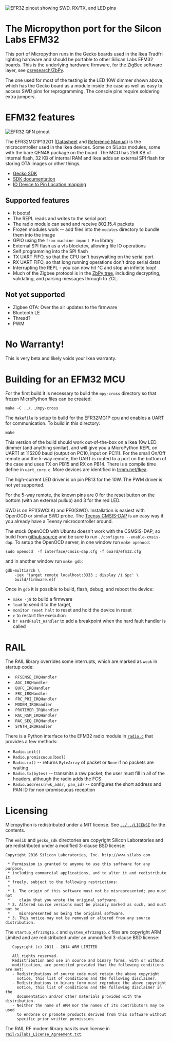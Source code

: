 ![EFR32 pinout showing SWD, RX/TX, and LED pins](images/efr32-annotated.jpg)

# The Micropython port for the Silcon Labs EFM32

This port of Micropython runs in the Gecko boards used in the Ikea
Tradfri lighting hardware and should be portable to other Silican Labs
EFM32 boards.  This is the underlying hardware firmware, for the
ZigBee software layer, see [osresearch/ZbPy](https://github.com/osresearch/ZbPy).

The one used for most of the testing is the LED 10W dimmer shown above,
which has the Gecko board as a module inside the case as well as easy to
access SWD pins for reprogramming.  The console pins require soldering
extra jumpers.

# EFM32 features

![EFR32 QFN pinout](images/efr32-pins.png)

The EFR32MG1P132G1 ([Datasheet](https://www.silabs.com/documents/public/data-sheets/efr32mg1-datasheet.pdf) and
[Reference Manual](https://www.silabs.com/documents/public/reference-manuals/efr32xg12-rm.pdf))
is the microcontroller used in the Ikea devices.
Some on SiLabs modules, some with the bare QFN48 package on the board.
The MCU has 256 KB of internal flash, 32 KB of internal RAM and Ikea adds
an external SPI flash for storing OTA images or other things.

* [Gecko SDK](https://github.com/SiliconLabs/Gecko_SDK)
* [SDK documentation](https://siliconlabs.github.io/Gecko_SDK_Doc/)
* [IO Device to Pin Location mapping](efr32mg1p-pins.md)

## Supported features
* It boots!
* The REPL reads and writes to the serial port
* The radio module can send and receive 802.15.4 packets
* Frozen modules work -- add files into the `modules` directory to bundle them into the image
* GPIO using the `from machine import Pin` library
* External SPI flash as a vfs blockdev, allowing file IO operations
* Self programming into the SPI flash
* TX UART FIFO, so that the CPU isn't busywaiting on the serial port
* RX UART FIFO, so that long running operations don't drop serial datat
* Interrupting the REPL - you can now hit ^C and stop an infinite loop!
* Much of the Zigbee protocol is in the [ZbPy tree](https://github.com/osresearch/zbpy), including decrypting, validating, and parsing messages through to ZCL.

## Not yet supported
* Zigbee OTA: Over the air updates to the firmware
* Bluetooth LE
* Thread?
* PWM

# No Warranty!

This is very beta and likely voids your Ikea warranty.

# Building for an EFM32 MCU

For the first build it is necessary to build the `mpy-cross` directory
so that frozen MicroPython files can be created:

	make -C ../../mpy-cross

The `Makefile` is setup to build for the EFR32MG1P cpu and enables a UART
for communication.  To build in this directory:

	make

This version of the build should work out-of-the-box on a Ikea 10w LED
dimmer (and anything similar), and will give you a MicroPython REPL on
UART1 at 115200 baud (output on PC10, input on PC11).  For the small
On/Off remote and the 5-way remote, the UART is routed to a port on
the bottom of the case and uses TX on PB15 and RX on PB14.  There is a
compile time define in `uart_core.c`.
More devices are identified in [trmm.net/Ikea](https://trmm.net/Ikea).

The high-current LED driver is on pin PB13 for the 10W.  The PWM driver
is not yet supported.

For the 5-way remote, the known pins are 0 for the reset button on the bottom (with an external pullup) and 3 for the red LED.

SWD is on PF1(SWCLK) and PF0(SWD).  Installation is easiest with OpenOCD or
similar SWD probe.  The [Teensy CMSIS-DAP](https://github.com/osresearch/arduino-cmsis-dap)
is an easy way if you already have a Teensy microcontroller around.

The stock OpenOCD with Ubuntu doesn't work with the CSMSIS-DAP, so build from [github source](https://github.com/ntfreak/openocd) and be sure to run `./configure --enable-cmsis-dap`.
To setup the OpenOCD server, in one window run `make openocd`:

```
sudo openocd  -f interface/cmsis-dap.cfg -f board/efm32.cfg
```

and in another window run `make gdb`:

```
gdb-multiarch \
	-iex 'target remote localhost:3333 ; display /i $pc' \
	build/firmware.elf
```

Once in `gdb` it is possible to build, flash, debug, and reboot the device:

* `make -j8` to build a firmware
* `load` to send it to the target,
* `monitor reset halt` to reset and hold the device in reset
* `c` to restart the execution
* `br HardFault_Handler` to add a breakpoint when the hard fault handler is called


# RAIL

The RAIL library overrides some interrupts, which are marked as `weak` in startup code:
* ` RFSENSE_IRQHandler`
* ` AGC_IRQHandler`
* ` BUFC_IRQHandler`
* ` FRC_IRQHandler`
* ` FRC_PRI_IRQHandler`
* ` MODEM_IRQHandler`
* ` PROTIMER_IRQHandler`
* ` RAC_RSM_IRQHandler`
* ` RAC_SEQ_IRQHandler`
* ` SYNTH_IRQHandler`

There is a Python interface to the EFM32 radio module in [`radio.c`](radio.c) that provides a few methods:

* `Radio.init()`
* `Radio.promiscuous(bool)`
* `Radio.rx()` -- returns `ByteArray` of packet or `None` if no packets are waiting
* `Radio.tx(bytes)` -- transmits a raw packet; the user must fill in all of the headers, although the radio adds the FCS
* `Radio.address(nwk_addr, pan_id)` -- configures the short address and PAN ID for non-promiscuous reception


# Licensing

Micropython is redistributed under a MIT license.  See [`../../LICENSE`](../../LICENSE)
for the contents.

The `emlib` and `gecko_sdk` directories are copyright Silicon Laboratories
and are redistributed under a modified 3-clause BSD license:

```
Copyright 2016 Silicon Laboratories, Inc. http://www.silabs.com

 * Permission is granted to anyone to use this software for any purpose,
 * including commercial applications, and to alter it and redistribute it
 * freely, subject to the following restrictions:
 *
 * 1. The origin of this software must not be misrepresented; you must not
 *    claim that you wrote the original software.
 * 2. Altered source versions must be plainly marked as such, and must not be
 *    misrepresented as being the original software.
 * 3. This notice may not be removed or altered from any source distribution.
```

The `startup_efr32mg1p.c` and `system_efr32mg1p.c` files are
copyright ARM Limited and are redistributed under an unmodified 3-clause BSD license:

```
   Copyright (c) 2011 - 2014 ARM LIMITED

   All rights reserved.
   Redistribution and use in source and binary forms, with or without
   modification, are permitted provided that the following conditions are met:
   - Redistributions of source code must retain the above copyright
     notice, this list of conditions and the following disclaimer.
   - Redistributions in binary form must reproduce the above copyright
     notice, this list of conditions and the following disclaimer in the
     documentation and/or other materials provided with the distribution.
   - Neither the name of ARM nor the names of its contributors may be used
     to endorse or promote products derived from this software without
     specific prior written permission.
```

The RAIL RF modem library has its own license in [`rail/Silabs_License_Agreement.txt`](rail/Silabs_License_Agreement.txt).
